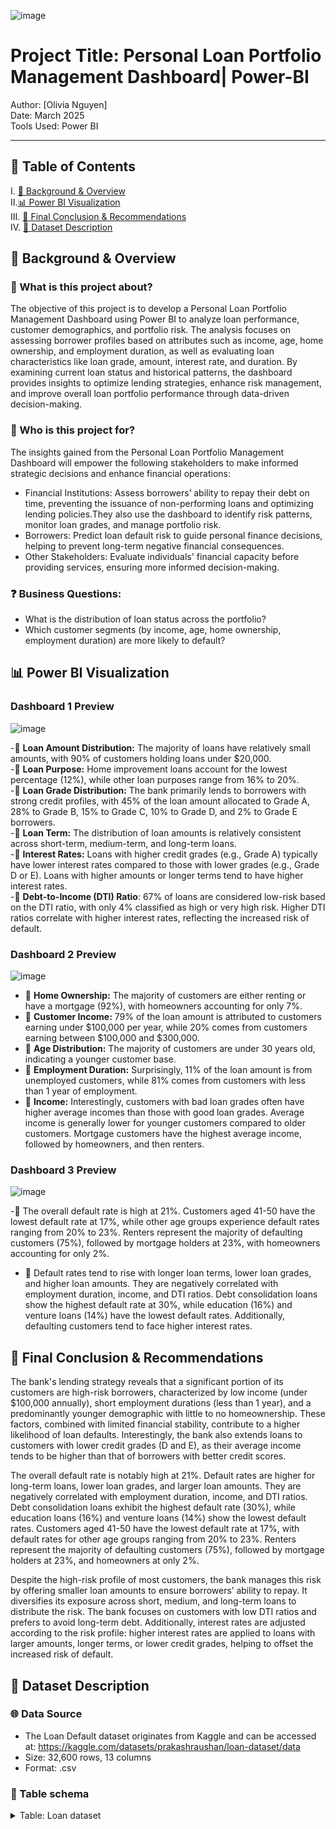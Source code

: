 
![image](https://github.com/user-attachments/assets/dc4d2538-70a2-4259-868e-cdc46fe74080)


# Project Title: Personal Loan Portfolio Management Dashboard| Power-BI



Author: [Olivia Nguyen]  
Date: March 2025  
Tools Used: Power BI 

---

## 📑 Table of Contents  
I. [📌 Background & Overview](#-background--overview)  
II.[📊 Power BI Visualization](#-power-bi-visualization)  
III. [🔎 Final Conclusion & Recommendations](#-final-conclusion--recommendations)  
IV. [📂 Dataset Description](#-dataset-description)  


## 📌 Background & Overview

### 📖 What is this project about?
The objective of this project is to develop a Personal Loan Portfolio Management Dashboard using Power BI to analyze loan performance, customer demographics, and portfolio risk. The analysis focuses on assessing borrower profiles based on attributes such as income, age, home ownership, and employment duration, as well as evaluating loan characteristics like loan grade, amount, interest rate, and duration. By examining current loan status and historical patterns, the dashboard provides insights to optimize lending strategies, enhance risk management, and improve overall loan portfolio performance through data-driven decision-making.

  
### 👤 Who is this project for?   
The insights gained from the Personal Loan Portfolio Management Dashboard will empower the following stakeholders to make informed strategic decisions and enhance financial operations:
- Financial Institutions: Assess borrowers’ ability to repay their debt on time, preventing the issuance of non-performing loans and optimizing lending policies.They also use the dashboard to identify risk patterns, monitor loan grades, and manage portfolio risk.
- Borrowers: Predict loan default risk to guide personal finance decisions, helping to prevent long-term negative financial consequences.
- Other Stakeholders: Evaluate individuals' financial capacity before providing services, ensuring more informed decision-making.

### ❓ Business Questions:
- What is the distribution of loan status across the portfolio?
- Which customer segments (by income, age, home ownership, employment duration) are more likely to default?
   
## 📊 Power BI Visualization
### Dashboard 1 Preview

![image](https://github.com/user-attachments/assets/d64b663b-04a4-4f31-8d53-a1950cc8f363)

-🚀 **Loan Amount Distribution:** The majority of loans have relatively small amounts, with 90% of customers holding loans under $20,000.  
-🚀 **Loan Purpose:** Home improvement loans account for the lowest percentage (12%), while other loan purposes range from 16% to 20%.  
-🚀 **Loan Grade Distribution:** The bank primarily lends to borrowers with strong credit profiles, with 45% of the loan amount allocated to Grade A, 28% to Grade B, 15% to Grade C, 10% to Grade D, and 2% to Grade E borrowers.  
-🚀 **Loan Term:** The distribution of loan amounts is relatively consistent across short-term, medium-term, and long-term loans.  
-🚀 **Interest Rates:** Loans with higher credit grades (e.g., Grade A) typically have lower interest rates compared to those with lower grades (e.g., Grade D or E). Loans with higher amounts or longer terms tend to have higher interest rates.  
-🚀 **Debt-to-Income (DTI) Ratio**: 67% of loans are considered low-risk based on the DTI ratio, with only 4% classified as high or very high risk. Higher DTI ratios correlate with higher interest rates, reflecting the increased risk of default.  

      

### Dashboard 2 Preview

![image](https://github.com/user-attachments/assets/0c1f8d89-8aac-40cb-a9e1-6fc3c1b628f1)

- 🚀 **Home Ownership:** The majority of customers are either renting or have a mortgage (92%), with homeowners accounting for only 7%.    
- 🚀 **Customer Income:** 79% of the loan amount is attributed to customers earning under $100,000 per year, while 20% comes from customers earning between $100,000 and $300,000.   
- 🚀 **Age Distribution:** The majority of customers are under 30 years old, indicating a younger customer base.   
- 🚀 **Employment Duration:** Surprisingly, 11% of the loan amount is from unemployed customers, while 81% comes from customers with less than 1 year of employment.   
- 🚀 **Income:** Interestingly, customers with bad loan grades often have higher average incomes than those with good loan grades. Average income is generally lower for younger customers compared to older customers. Mortgage customers have the highest average income, followed by homeowners, and then renters.   

   
   
### Dashboard 3 Preview

![image](https://github.com/user-attachments/assets/3feef028-433e-4773-87ad-940d447634aa)

-🚀 The overall default rate is high at 21%. Customers aged 41-50 have the lowest default rate at 17%, while other age groups experience default rates ranging from 20% to 23%. Renters represent the majority of defaulting customers (75%), followed by mortgage holders at 23%, with homeowners accounting for only 2%.
- 🚀 Default rates tend to rise with longer loan terms, lower loan grades, and higher loan amounts. They are negatively correlated with employment duration, income, and DTI ratios. Debt consolidation loans show the highest default rate at 30%, while education (16%) and venture loans (14%) have the lowest default rates. Additionally, defaulting customers tend to face higher interest rates.


## 🔎 Final Conclusion & Recommendations 

The bank's lending strategy reveals that a significant portion of its customers are high-risk borrowers, characterized by low income (under $100,000 annually), short employment durations (less than 1 year), and a predominantly younger demographic with little to no homeownership. These factors, combined with limited financial stability, contribute to a higher likelihood of loan defaults. Interestingly, the bank also extends loans to customers with lower credit grades (D and E), as their average income tends to be higher than that of borrowers with better credit scores. 

The overall default rate is notably high at 21%. Default rates are higher for long-term loans, lower loan grades, and larger loan amounts. They are negatively correlated with employment duration, income, and DTI ratios. Debt consolidation loans exhibit the highest default rate (30%), while education loans (16%) and venture loans (14%) show the lowest default rates. Customers aged 41-50 have the lowest default rate at 17%, with default rates for other age groups ranging from 20% to 23%. Renters represent the majority of defaulting customers (75%), followed by mortgage holders at 23%, and homeowners at only 2%.

Despite the high-risk profile of most customers, the bank manages this risk by offering smaller loan amounts to ensure borrowers’ ability to repay. It diversifies its exposure across short, medium, and long-term loans to distribute the risk. The bank focuses on customers with low DTI ratios and prefers to avoid long-term debt. Additionally, interest rates are adjusted according to the risk profile: higher interest rates are applied to loans with larger amounts, longer terms, or lower credit grades, helping to offset the increased risk of default.

## 📂 Dataset Description

### 🌐 Data Source
- The Loan Default dataset originates from Kaggle and can be accessed at:  https://kaggle.com/datasets/prakashraushan/loan-dataset/data
- Size: 32,600 rows, 13 columns
- Format: .csv

### 🔀 Table schema
<details>
<summary>Table: Loan dataset </summary>  

| Number | Variable name       | Definition                                                | Data Type |
| ------ | ------------------- | --------------------------------------------------------- | --------- |
| 1      | customer_id         | Unique identifier for each customer                       | Text      |
| 2      | customer_age        | Age of the customer                                       | Text      |
| 3      | customer_income     | Annual income of the customer                             | Number    |
| 4      | home_ownership      | Annual income of the customer                             | Text      |
| 5      | employment_duration | Duration of employment in months                          | Number    |
| 6      | loan_intent         | Purpose of the loan                                       | Text      |
| 7      | loan_grade          | Grade assigned to the loan                                | Text      |
| 8      | loan_amnt           | Loan amount requested                                     | Number    |
| 9      | loan_int_rate       | Interest rate of the loan                                 | Number    |
| 10     | term_years          | Loan term in years                                        | Number    |
| 11     | historical_default  |  Indicates if the customer has a history of default (Y/N) | Text      |
| 12     | cred_hist_length    |  Length of the customer's credit history in years         | Number    |
| 13     | Current_loan_status | Current status of the loan (DEFAULT, NO DEFAULT)          | Text      |

</details>


